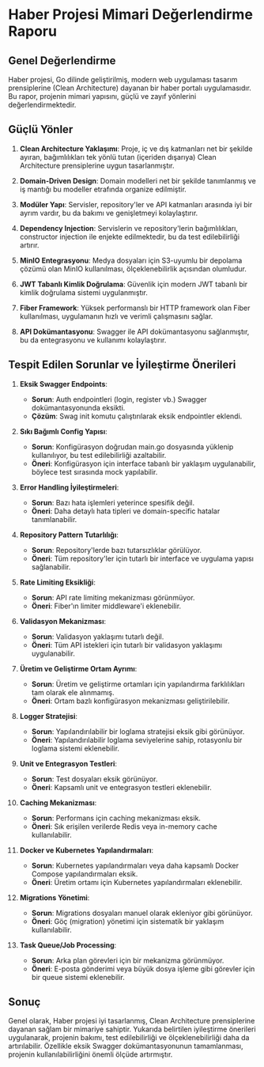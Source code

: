 # Haber Projesi Mimari Değerlendirme Raporu

## Genel Değerlendirme

Haber projesi, Go dilinde geliştirilmiş, modern web uygulaması tasarım prensiplerine (Clean Architecture) dayanan bir haber portalı uygulamasıdır. Bu rapor, projenin mimari yapısını, güçlü ve zayıf yönlerini değerlendirmektedir.

## Güçlü Yönler

1. **Clean Architecture Yaklaşımı**: Proje, iç ve dış katmanları net bir şekilde ayıran, bağımlılıkları tek yönlü tutan (içeriden dışarıya) Clean Architecture prensiplerine uygun tasarlanmıştır.

2. **Domain-Driven Design**: Domain modelleri net bir şekilde tanımlanmış ve iş mantığı bu modeller etrafında organize edilmiştir.

3. **Modüler Yapı**: Servisler, repository'ler ve API katmanları arasında iyi bir ayrım vardır, bu da bakımı ve genişletmeyi kolaylaştırır.

4. **Dependency Injection**: Servislerin ve repository'lerin bağımlılıkları, constructor injection ile enjekte edilmektedir, bu da test edilebilirliği artırır.

5. **MinIO Entegrasyonu**: Medya dosyaları için S3-uyumlu bir depolama çözümü olan MinIO kullanılması, ölçeklenebilirlik açısından olumludur.

6. **JWT Tabanlı Kimlik Doğrulama**: Güvenlik için modern JWT tabanlı bir kimlik doğrulama sistemi uygulanmıştır.

7. **Fiber Framework**: Yüksek performanslı bir HTTP framework olan Fiber kullanılması, uygulamanın hızlı ve verimli çalışmasını sağlar.

8. **API Dokümantasyonu**: Swagger ile API dokümantasyonu sağlanmıştır, bu da entegrasyonu ve kullanımı kolaylaştırır.

## Tespit Edilen Sorunlar ve İyileştirme Önerileri

1. **Eksik Swagger Endpoints**:
   - **Sorun**: Auth endpointleri (login, register vb.) Swagger dokümantasyonunda eksikti.
   - **Çözüm**: Swag init komutu çalıştırılarak eksik endpointler eklendi.

2. **Sıkı Bağımlı Config Yapısı**:
   - **Sorun**: Konfigürasyon doğrudan main.go dosyasında yüklenip kullanılıyor, bu test edilebilirliği azaltabilir.
   - **Öneri**: Konfigürasyon için interface tabanlı bir yaklaşım uygulanabilir, böylece test sırasında mock yapılabilir.

3. **Error Handling İyileştirmeleri**:
   - **Sorun**: Bazı hata işlemleri yeterince spesifik değil.
   - **Öneri**: Daha detaylı hata tipleri ve domain-specific hatalar tanımlanabilir.

4. **Repository Pattern Tutarlılığı**:
   - **Sorun**: Repository'lerde bazı tutarsızlıklar görülüyor.
   - **Öneri**: Tüm repository'ler için tutarlı bir interface ve uygulama yapısı sağlanabilir.

5. **Rate Limiting Eksikliği**:
   - **Sorun**: API rate limiting mekanizması görünmüyor.
   - **Öneri**: Fiber'ın limiter middleware'i eklenebilir.

6. **Validasyon Mekanizması**:
   - **Sorun**: Validasyon yaklaşımı tutarlı değil.
   - **Öneri**: Tüm API istekleri için tutarlı bir validasyon yaklaşımı uygulanabilir.

7. **Üretim ve Geliştirme Ortam Ayrımı**:
   - **Sorun**: Üretim ve geliştirme ortamları için yapılandırma farklılıkları tam olarak ele alınmamış.
   - **Öneri**: Ortam bazlı konfigürasyon mekanizması geliştirilebilir.

8. **Logger Stratejisi**:
   - **Sorun**: Yapılandırılabilir bir loglama stratejisi eksik gibi görünüyor.
   - **Öneri**: Yapılandırılabilir loglama seviyelerine sahip, rotasyonlu bir loglama sistemi eklenebilir.

9. **Unit ve Entegrasyon Testleri**:
   - **Sorun**: Test dosyaları eksik görünüyor.
   - **Öneri**: Kapsamlı unit ve entegrasyon testleri eklenebilir.

10. **Caching Mekanizması**:
    - **Sorun**: Performans için caching mekanizması eksik.
    - **Öneri**: Sık erişilen verilerde Redis veya in-memory cache kullanılabilir.

11. **Docker ve Kubernetes Yapılandırmaları**:
    - **Sorun**: Kubernetes yapılandırmaları veya daha kapsamlı Docker Compose yapılandırmaları eksik.
    - **Öneri**: Üretim ortamı için Kubernetes yapılandırmaları eklenebilir.

12. **Migrations Yönetimi**:
    - **Sorun**: Migrations dosyaları manuel olarak ekleniyor gibi görünüyor.
    - **Öneri**: Göç (migration) yönetimi için sistematik bir yaklaşım kullanılabilir.

13. **Task Queue/Job Processing**:
    - **Sorun**: Arka plan görevleri için bir mekanizma görünmüyor.
    - **Öneri**: E-posta gönderimi veya büyük dosya işleme gibi görevler için bir queue sistemi eklenebilir.

## Sonuç

Genel olarak, Haber projesi iyi tasarlanmış, Clean Architecture prensiplerine dayanan sağlam bir mimariye sahiptir. Yukarıda belirtilen iyileştirme önerileri uygulanarak, projenin bakımı, test edilebilirliği ve ölçeklenebilirliği daha da artırılabilir. Özellikle eksik Swagger dokümantasyonunun tamamlanması, projenin kullanılabilirliğini önemli ölçüde artırmıştır. 
